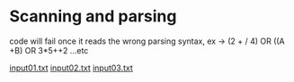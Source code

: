 # Scanning and parsing
code will fail once it reads the wrong parsing syntax,  ex -> (2 + / 4) OR ((A +B)  OR 3*5++2 ...etc

[input01.txt](https://github.com/MeetMrDiaz/parsing-with-/files/9813525/input01.txt)
[input02.txt](https://github.com/MeetMrDiaz/parsing-with-/files/9813526/input02.txt)
[input03.txt](https://github.com/MeetMrDiaz/parsing-with-/files/9813527/input03.txt)
